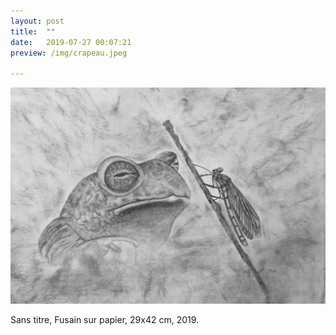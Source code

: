 ```yaml
---
layout: post
title:  ""
date:   2019-07-27 00:07:21
preview: /img/crapeau.jpeg

---
```


![Picture 1](/img/crapeau.jpeg) 


Sans titre, Fusain sur papier,  29x42 cm, 2019.
